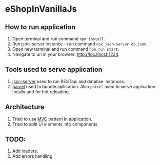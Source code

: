 # eShopInVanillaJs

## How to run application
1. Open terminal and run command ```npm install```.
2. Run json-server instance - run command ```npx json-server db.json```.
3. Open new terminal and run command ```npm run start```.
4. Navigate to url in your browser: <http://localhost:1234>.

## Tools used to serve application
1. <a href="https://github.com/typicode/json-server" target="_blank">json-server</a> used to run RESTapi and databse instances.
2. <a href="https://github.com/parcel-bundler/parcel" target="_blank">parcel</a> used to bundle apllication. Also ```parcel``` used to serve application locally and for hot reloading.

## Architecture
1. Tried to use <a href="https://hackernoon.com/writing-a-simple-mvc-model-view-controller-app-in-vanilla-javascript-u65i34lx" target="_blank">MVC</a> pattern in application.
2. Tried to split UI elements into components.

## TODO:
1. Add loaders.
2. Add errors handling.